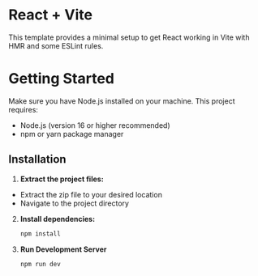 # React + Vite

This template provides a minimal setup to get React working in Vite with HMR and some ESLint rules.

# Getting Started
Make sure you have Node.js installed on your machine. This project requires:
- Node.js (version 16 or higher recommended)
- npm or yarn package manager

## Installation
1. **Extract the project files:**
- Extract the zip file to your desired location
- Navigate to the project directory
2. **Install dependencies:**
   ```bash
   npm install
3. **Run Development Server**
   ```bash
   npm run dev   
  
